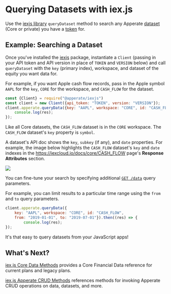 # Querying Datasets with iex.js

Use the [iexjs library](../../developer-tools/iexjs-library.md) `queryDataset` method to search any Apperate [dataset](../../reference/glossary.md#dataset) (Core or private) you have a [token](../../administration/access-and-security.md) for. 

## Example: Searching a Dataset 

Once you've installed the [iexjs](../../developer-tools/iexjs-library.md) package, instantiate a `Client` (passing in your API token and API version in place of `TOKEN` and `VERSION` below) and call `queryDataset` with the `key` (primary index), workspace, and dataset of the equity you want data for.

For example, if you want Apple cash flow records, pass in the Apple symbol `AAPL` for the `key`, `CORE` for the workspace, and `CASH_FLOW` for the dataset.

```javascript
const {Client} = require("@apperate/iexjs")
const client = new Client({api_token: "TOKEN", version: "VERSION"});
client.apperate.queryData({key: "AAPL", workspace: "CORE", id: "CASH_FLOW"}).then((res) => {
    console.log(res);
});
```

Like all Core datasets, the `CASH_FLOW` dataset is in the `CORE` workspace. The `CASH_FLOW` dataset's `key` property is `symbol`.

A dataset's API doc shows the `key`, `subkey` (if any), and `date` properties. For example, the image below highlights the `CASH_FLOW` dataset's `key` and `date` indexes in the <https://iexcloud.io/docs/core/CASH_FLOW> page's **Response Attributes** section.

![](./querying-datasets-with-iexjs/key-and-date-indexes.png)

You can fine-tune your search by specifying additional [`GET /data`](https://iexcloud.io/docs/apperate-apis/get-data) query parameters.

For example, you can limit results to a particular time range using the `from` and `to` query parameters.

```javascript
client.apperate.queryData({
    key: "AAPL", workspace: "CORE", id: "CASH_FLOW",
    from: "2019-01-01", to: "2019-07-01"}).then((res) => {
        console.log(res);
});
```

It's that easy to query datasets from your JavaScript apps!

## What's Next?

[iex.js Core Data Methods](../../developer-tools/iexjs-library/iexjs-core-data-methods.md) provides a Core Financial Data reference for current plans and legacy plans.

[iex.js Apperate CRUD Methods](../../developer-tools/iexjs-library/iexjs-apperate-crud-methods) references methods for invoking Apperate CRUD operations on data, datasets, and more.